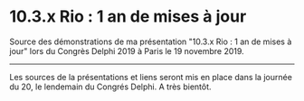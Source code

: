 # 10.3.x Rio : 1 an de mises à jour

Source des démonstrations de ma présentation "10.3.x Rio : 1 an de mises à jour" lors du Congrès Delphi 2019 à Paris le 19 novembre 2019.

-----

Les sources de la présentations et liens seront mis en place dans la journée du 20, le lendemain du Congrés Delphi. A très bientôt.

